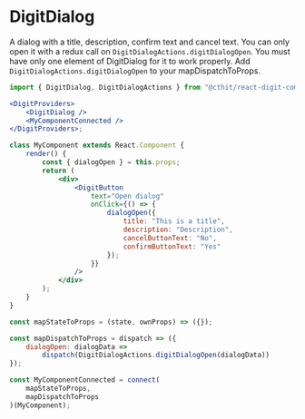 # DigitDialog

A dialog with a title, description, confirm text and cancel text. You can only open it with a redux call on `DigitDialogActions.digitDialogOpen`. You must have only one element of DigitDialog for it to work properly. Add `DigitDialogActions.digitDialogOpen` to your mapDispatchToProps.

```jsx
import { DigitDialog, DigitDialogActions } from "@cthit/react-digit-components";

<DigitProviders>
    <DigitDialog />
    <MyComponentConnected />
</DigitProviders>;

class MyComponent extends React.Component {
    render() {
        const { dialogOpen } = this.props;
        return (
            <div>
                <DigitButton
                    text="Open dialog"
                    onClick={() => {
                        dialogOpen({
                            title: "This is a title",
                            description: "Description",
                            cancelButtonText: "No",
                            confirmButtonText: "Yes"
                        });
                    }}
                />
            </div>
        );
    }
}

const mapStateToProps = (state, ownProps) => ({});

const mapDispatchToProps = dispatch => ({
    dialogOpen: dialogData =>
        dispatch(DigitDialogActions.digitDialogOpen(dialogData))
});

const MyComponentConnected = connect(
    mapStateToProps,
    mapDispatchToProps
)(MyComponent);
```
